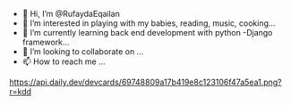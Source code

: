 - 👋 Hi, I’m @RufaydaEqailan
- 👀 I’m interested in playing with my babies, reading, music, cooking...
- 🌱 I’m currently learning back end development with python -Django framework...
- 💞️ I’m looking to collaborate on ...
- 📫 How to reach me ...

<!---
RufaydaEqailan/RufaydaEqailan is a ✨ special ✨ repository because its `README.md` (this file) appears on your GitHub profile.
You can click the Preview link to take a look at your changes.
--->
https://api.daily.dev/devcards/69748809a17b419e8c123106f47a5ea1.png?r=kdd
